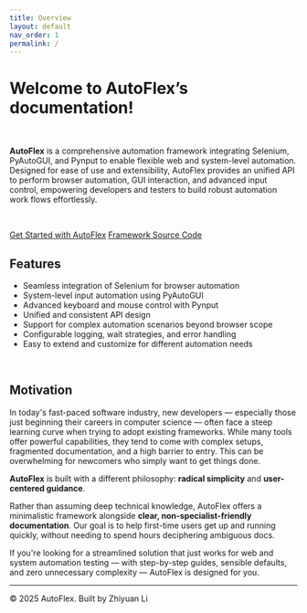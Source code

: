 ```yaml
---
title: Overview
layout: default
nav_order: 1
permalink: /
---
```


# Welcome to AutoFlex’s documentation!

<br>

**AutoFlex** is a comprehensive automation framework integrating Selenium, PyAutoGUI, and Pynput to enable flexible web and system-level automation. Designed for ease of use and extensibility, AutoFlex provides an unified API to perform browser automation, GUI interaction, and advanced input control, empowering developers and testers to build robust automation work flows effortlessly.

<br>

[Get Started with AutoFlex](https://lzyeil.github.io/AutoFlex/all-functions)         [Framework Source Code](https://github.com/LZYEIL/AutoFlex)



## Features

- Seamless integration of Selenium for browser automation
- System-level input automation using PyAutoGUI
- Advanced keyboard and mouse control with Pynput
- Unified and consistent API design
- Support for complex automation scenarios beyond browser scope
- Configurable logging, wait strategies, and error handling
- Easy to extend and customize for different automation needs



<br>



## Motivation

In today's fast-paced software industry, new developers — especially those just beginning their careers in computer science — often face a steep learning curve when trying to adopt existing frameworks. While many tools offer powerful capabilities, they tend to come with complex setups, fragmented documentation, and a high barrier to entry. This can be overwhelming for newcomers who simply want to get things done.

**AutoFlex** is built with a different philosophy: **radical simplicity** and **user-centered guidance**.

Rather than assuming deep technical knowledge, AutoFlex offers a minimalistic framework alongside **clear, non-specialist-friendly documentation**. Our goal is to help first-time users get up and running quickly, without needing to spend hours deciphering ambiguous docs.

If you're looking for a streamlined solution that just works for web and system automation testing — with step-by-step guides, sensible defaults, and zero unnecessary complexity — AutoFlex is designed for you.



---

© 2025 AutoFlex. Built by Zhiyuan Li





